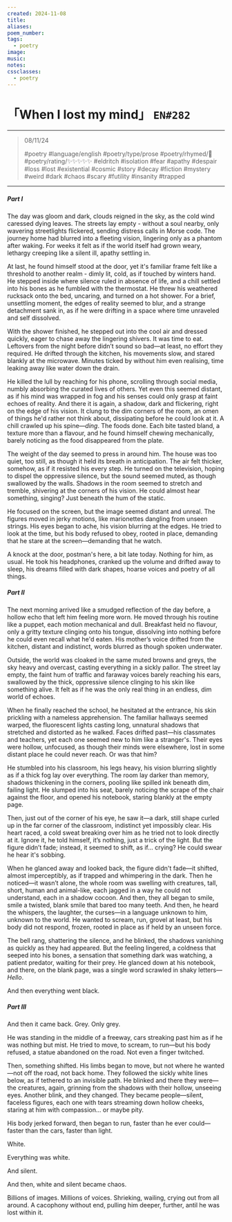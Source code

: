 ```yaml
---
created: 2024-11-08
title:
aliases:
poem_number:
tags:
  - poetry
image:
music:
notes:
cssclasses:
  - poetry
---
```

# 「When I lost my mind」 `EN#282`

---

> 08/11/24
> 
> #poetry 
> #language/english 
> #poetry/type/prose
> #poetry/rhymed/🔴 
> #poetry/rating/✨✨✨✨✨ 
> #eldritch #isolation #fear #apathy #despair #loss #lost #existential #cosmic #story #decay #fiction #mystery #weird #dark #chaos #scary #futility #insanity #trapped 

---

##### Part I

The day was gloom and dark, clouds reigned in the sky, as the cold wind caressed dying leaves. The streets lay empty - without a soul nearby, only wavering streetlights flickered, sending distress calls in Morse code. The journey home had blurred into a fleeting vision, lingering only as a phantom after waking. For weeks it felt as if the world itself had grown weary, lethargy creeping like a silent ill, apathy settling in.

At last, he found himself stood at the door, yet it's familiar frame felt like a threshold to another realm - dimly lit, cold, as if touched by winters hand. He stepped inside where silence ruled in absence of life, and a chill settled into his bones as he fumbled with the thermostat. He threw his weathered rucksack onto the bed, uncaring, and turned on a hot shower. For a brief, unsettling moment, the edges of reality seemed to blur, and a strange detachment sank in, as if he were drifting in a space where time unraveled and self dissolved.

With the shower finished, he stepped out into the cool air and dressed quickly, eager to chase away the lingering shivers. It was time to eat. Leftovers from the night before didn’t sound so bad—at least, no effort they required. He drifted through the kitchen, his movements slow, and stared blankly at the microwave. Minutes ticked by without him even realising, time leaking away like water down the drain.

He killed the lull by reaching for his phone, scrolling through social media, numbly absorbing the curated lives of others. Yet even this seemed distant, as if his mind was wrapped in fog and his senses could only grasp at faint echoes of reality. And there it is again, a shadow, dark and flickering, right on the edge of his vision. It clung to the dim corners of the room, an omen of things he'd rather not think about, dissipating before he could look at it. A chill crawled up his spine—*ding*. The foods done. Each bite tasted bland, a texture more than a flavour, and he found himself chewing mechanically, barely noticing as the food disappeared from the plate.

The weight of the day seemed to press in around him. The house was too quiet, too still, as though it held its breath in anticipation. The air felt thicker, somehow, as if it resisted his every step. He turned on the television, hoping to dispel the oppressive silence, but the sound seemed muted, as though swallowed by the walls. Shadows in the room seemed to stretch and tremble, shivering at the corners of his vision. He could almost hear something, singing? Just beneath the hum of the static.

He focused on the screen, but the image seemed distant and unreal. The figures moved in jerky motions, like marionettes dangling from unseen strings. His eyes began to ache, his vision blurring at the edges. He tried to look at the time, but his body refused to obey, rooted in place, demanding that he stare at the screen—demanding that he watch.

A knock at the door, postman's here, a bit late today. Nothing for him, as usual. He took his headphones, cranked up the volume and drifted away to sleep, his dreams filled with dark shapes, hoarse voices and poetry of all things.

##### Part II

The next morning arrived like a smudged reflection of the day before, a hollow echo that left him feeling more worn. He moved through his routine like a puppet, each motion mechanical and dull. Breakfast held no flavour, only a gritty texture clinging onto his tongue, dissolving into nothing before he could even recall what he'd eaten. His mother’s voice drifted from the kitchen, distant and indistinct, words blurred as though spoken underwater.

Outside, the world was cloaked in the same muted browns and greys, the sky heavy and overcast, casting everything in a sickly pallor. The street lay empty, the faint hum of traffic and faraway voices barely reaching his ears, swallowed by the thick, oppressive silence clinging to his skin like something alive. It felt as if he was the only real thing in an endless, dim world of echoes.

When he finally reached the school, he hesitated at the entrance, his skin prickling with a nameless apprehension. The familiar hallways seemed warped, the fluorescent lights casting long, unnatural shadows that stretched and distorted as he walked. Faces drifted past—his classmates and teachers, yet each one seemed new to him like a stranger's. Their eyes were hollow, unfocused, as though their minds were elsewhere, lost in some distant place he could never reach. Or was that him?

He stumbled into his classroom, his legs heavy, his vision blurring slightly as if a thick fog lay over everything. The room lay darker than memory, shadows thickening in the corners, pooling like spilled ink beneath dim, failing light. He slumped into his seat, barely noticing the scrape of the chair against the floor, and opened his notebook, staring blankly at the empty page.

Then, just out of the corner of his eye, he saw it—a dark, still shape curled up in the far corner of the classroom, indistinct yet impossibly clear. His heart raced, a cold sweat breaking over him as he tried not to look directly at it. Ignore it, he told himself, it’s nothing, just a trick of the light. But the figure didn’t fade; instead, it seemed to shift, as if... crying? He could swear he hear it's sobbing.

When he glanced away and looked back, the figure didn't fade—it shifted, almost imperceptibly, as if trapped and whimpering in the dark. Then he noticed—it wasn’t alone, the whole room was swelling with creatures, tall, short, human and animal-like, each jagged in a way he could not understand, each in a shadow cocoon. And then, they all began to smile, smile a twisted, blank smile that bared too many teeth. And then, he heard the whispers, the laughter, the curses—in a language unknown to him, unknown to the world. He wanted to scream, run, grovel at least, but his body did not respond, frozen, rooted in place as if held by an unseen force.

The bell rang, shattering the silence, and he blinked, the shadows vanishing as quickly as they had appeared. But the feeling lingered, a coldness that seeped into his bones, a sensation that something dark was watching, a patient predator, waiting for their prey. He glanced down at his notebook, and there, on the blank page, was a single word scrawled in shaky letters—*Hello*.

And then everything went black.

##### Part III

And then it came back. Grey. Only grey.

He was standing in the middle of a freeway, cars streaking past him as if he was nothing but mist. He tried to move, to scream, to run—but his body refused, a statue abandoned on the road. Not even a finger twitched.

Then, something shifted. His limbs began to move, but not where he wanted—not off the road, not back home. They followed the sickly white lines below, as if tethered to an invisible path. He blinked and there they were—the creatures, again, grinning from the shadows with their hollow, unseeing eyes. Another blink, and they changed. They became people—silent, faceless figures, each one with tears streaming down hollow cheeks, staring at him with compassion… or maybe pity.

His body jerked forward, then began to run, faster than he ever could—faster than the cars, faster than light.

White.

Everything was white.

And silent.

And then, white and silent became chaos.

Billions of images. Millions of voices. Shrieking, wailing, crying out from all around. A cacophony without end, pulling him deeper, further, antil he was lost within it.